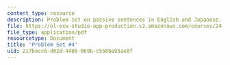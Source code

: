 ```yaml
---
content_type: resource
description: Problem set on passive sentences in English and Japanese.
file: https://ol-ocw-studio-app-production.s3.amazonaws.com/courses/24-902-language-and-its-structure-ii-syntax-fall-2003/217bacc6d02d4486069bc550ba95ae8f_ps_4_2003.pdf
file_type: application/pdf
resourcetype: Document
title: 'Problem Set #4'
uid: 217bacc6-d02d-4486-069b-c550ba95ae8f
---
```

